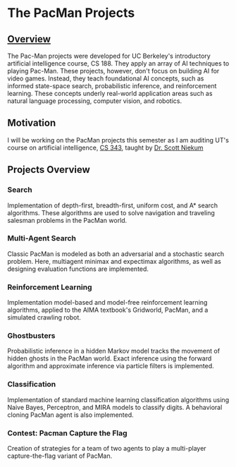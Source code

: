 # The PacMan Projects

## [Overview](http://ai.berkeley.edu/project_overview.html)

The Pac-Man projects were developed for UC Berkeley's introductory artificial intelligence course, CS 188. They apply an array of AI techniques to playing Pac-Man. These projects, however, don't focus on building AI for video games. Instead, they teach foundational AI concepts, such as informed state-space search, probabilistic inference, and reinforcement learning. These concepts underly real-world application areas such as natural language processing, computer vision, and robotics.

## Motivation

I will be working on the PacMan projects this semester as I am auditing UT's course on artificial intelligence, [CS 343](http://www.cs.utexas.edu/users/sniekum/classes/343-S18/desc.php), taught by [Dr. Scott Niekum](http://www.cs.utexas.edu/users/sniekum/)

## Projects Overview

### Search
Implementation of depth-first, breadth-first, uniform cost, and A* search algorithms. These algorithms are used to solve navigation and traveling salesman problems in the PacMan world.


### Multi-Agent Search
Classic PacMan is modeled as both an adversarial and a stochastic search problem. Here, multiagent minimax and expectimax algorithms, as well as designing evaluation functions are implemented.


### Reinforcement Learning
Implementation model-based and model-free reinforcement learning algorithms, applied to the AIMA textbook's Gridworld, PacMan, and a simulated crawling robot.


### Ghostbusters
Probabilistic inference in a hidden Markov model tracks the movement of hidden ghosts in the PacMan world. Exact inference using the forward algorithm and approximate inference via particle filters is implemented.


### Classification
Implementation of standard machine learning classification algorithms using Naive Bayes, Perceptron, and MIRA models to classify digits. A behavioral cloning PacMan agent is also implemented.


### Contest: Pacman Capture the Flag
Creation of strategies for a team of two agents to play a multi-player capture-the-flag variant of PacMan.
